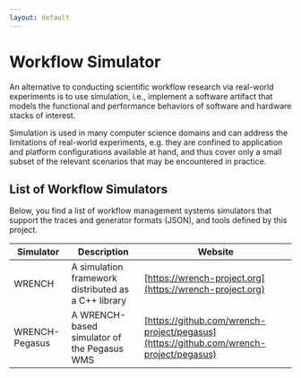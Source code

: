 ```yaml
---
layout: default
---
```


# Workflow Simulator

An alternative to conducting scientific workflow research via real-world 
experiments is to use simulation, i.e., implement a software artifact that 
models the functional and performance behaviors of software and hardware 
stacks of interest. 

Simulation is used in many computer science domains and can address the 
limitations of real-world experiments, e.g. they are confined to application 
and platform configurations available at hand, and thus cover only a small 
subset of the relevant scenarios that may be encountered in practice.

## List of Workflow Simulators

Below, you find a list of workflow management systems simulators that support
the traces and generator formats (JSON), and tools defined by this project.

| Simulator | Description | Website |
| --- | --- | --- |
| WRENCH | A simulation framework distributed as a C++ library | [https://wrench-project.org](https://wrench-project.org)
| WRENCH-Pegasus | A WRENCH-based simulator of the Pegasus WMS | [https://github.com/wrench-project/pegasus](https://github.com/wrench-project/pegasus)
